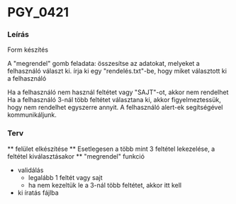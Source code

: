 # PGY_0421 

### Leírás
Form készítés

A "megrendel" gomb feladata:
összesítse az adatokat, melyeket a felhasználó választ ki.
írja ki egy "rendelés.txt"-be, hogy miket választott ki a felhasználó

Ha a felhasználó nem használ feltétet vagy "SAJT"-ot, akkor nem rendelhet
Ha a felhasználó 3-nál több feltétet választana ki, akkor figyelmeztessük, hogy nem rendelhet egyszerre annyit.
A felhasználó alert-ek segítségével kommunikáljunk.

### Terv
** felület elkészítése
** Esetlegesen a több mint 3 feltétel lekezelése, a feltétel kiválasztásakor
** "megrendel" funkció
- validálás
  - legalább 1 feltét vagy sajt
  - ha nem kezeltük le a 3-nál több feltétet, akkor itt kell
- ki íratás fájlba
